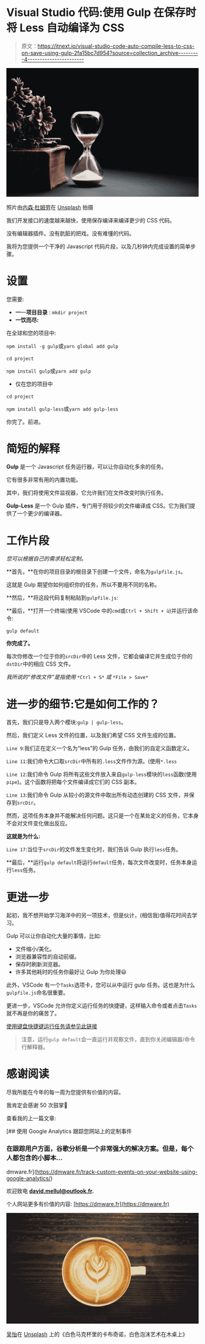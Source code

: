 # Visual Studio 代码:使用 Gulp 在保存时将 Less 自动编译为 CSS

> 原文：<https://itnext.io/visual-studio-code-auto-compile-less-to-css-on-save-using-gulp-2fa15bc7d954?source=collection_archive---------4----------------------->

![](img/dce14290cb4db3c5256dded4d175e65b.png)

照片由[内森·杜姆劳](https://unsplash.com/@nate_dumlao?utm_source=medium&utm_medium=referral)在 [Unsplash](https://unsplash.com?utm_source=medium&utm_medium=referral) 拍摄

我们开发接口的速度越来越快，使用保存编译来编译更少的 CSS 代码。

没有编辑器插件。没有肮脏的把戏。没有难懂的代码。

我将为您提供一个干净的 Javascript 代码片段，以及几秒钟内完成设置的简单步骤。

# 设置

您需要:

*   **一**一**项目目录** : `mkdir project`
*   **一饮而尽:**

在全球和您的项目中:

`npm install -g gulp`或`yarn global add gulp`

`cd project`

`npm install gulp`或`yarn add gulp`

*   仅在您的项目中

`cd project`

`npm install gulp-less`或`yarn add gulp-less`

你完了。前进。

# 简短的解释

**Gulp** 是一个 Javascript 任务运行器，可以让你自动化多余的任务。

它有很多非常有用的内置功能。

其中，我们将使用文件监视器，它允许我们在文件改变时执行任务。

**Gulp-Less** 是一个 Gulp 插件，专门用于将较少的文件编译成 CSS。它为我们提供了一个更少的编译器。

# 工作片段

*您可以根据自己的需求轻松定制。*

**首先，**在你的项目目录的根目录下创建一个文件，命名为`gulpfile.js`。

这就是 Gulp 期望你如何组织你的任务，所以不要用不同的名称。

**然后，**将这段代码复制粘贴到`gulpfile.js`:

**最后，**打开一个终端(使用 VSCode 中的`cmd`或`Ctrl + Shift + ù`)并运行该命令:

`gulp default`

**你完成了。**

每次你修改一个位于你的`srcDir`中的 Less 文件，它都会编译它并生成位于你的`dstDir`中的相应 CSS 文件。

*我所说的“修改文件”是指使用* `*Ctrl + S*` *或* `*File > Save*`

# 进一步的细节:它是如何工作的？

首先，我们只是导入两个模块:`gulp | gulp-less`。

然后，我们定义 Less 文件的位置，以及我们希望 CSS 文件生成的位置。

`Line 9`:我们正在定义一个名为“less”的 Gulp 任务，由我们的自定义函数定义。

`Line 11`:我们命令大口取`srcDir`中所有的`.less`文件作为源。(使用`*.less`

`Line 12`:我们命令 Gulp 将所有这些文件放入来自`gulp-less`模块的`less`函数(使用`pipe`)。这个函数将把每个文件编译成它们的 CSS 副本。

`Line 13`:我们命令 Gulp 从较小的源文件中取出所有动态创建的 CSS 文件，并保存到`srcDir`。

然而，这项任务本身并不能解决任何问题。这只是一个在某处定义的任务，它本身不会对文件变化做出反应。

**这就是为什么:**

`Line 17`:当位于`srcDir`的文件发生变化时，我们告诉 Gulp 执行`less`任务。

**最后，**运行`gulp default`将运行`default`任务，每次文件改变时，任务本身运行`less`任务。

# **更进一步**

起初，我不想开始学习海洋中的另一项技术，但是伙计，(相信我)值得花时间去学习。

Gulp 可以让你自动化大量的事情，比如:

*   文件缩小/美化。
*   浏览器兼容性的自动前缀。
*   保存时刷新浏览器。
*   许多其他耗时的任务你最好让 Gulp 为你处理😃

此外，VSCode 有一个`Tasks`选项卡，您可以从中运行 gulp 任务。这也是为什么`gulpfile.js`命名很重要。

更进一步，VSCode 允许你定义运行任务的快捷键，这样输入命令或者点击`Tasks`就不再是你的痛苦了。

[使用键盘快捷键运行任务请参见此链接](https://code.visualstudio.com/docs/editor/tasks#_binding-keyboard-shortcuts-to-tasks)

> 注意，运行`gulp default`会一直运行并观察文件，直到你关闭编辑器/命令行解释器。

# 感谢阅读

尽我所能在今年的每一周为您提供有价值的内容。

我肯定会感谢 50 次鼓掌👼

查看我的上一篇文章:

 [## 使用 Google Analytics 跟踪您网站上的定制事件

### 在跟踪用户方面，谷歌分析是一个非常强大的解决方案。但是，每个人都包含的小脚本…

dmware.fr](https://dmware.fr/track-custom-events-on-your-website-using-google-analytics/) 

欢迎致电 **david.mellul@outlook.fr.**

个人网站更多有价值的内容: [https://dmware.fr](https://dmware.fr)

![](img/4a6d158585592dad923f1c41ee8b582e.png)

[吴怡](https://unsplash.com/@takeshi2?utm_source=medium&utm_medium=referral)在 [Unsplash](https://unsplash.com?utm_source=medium&utm_medium=referral) 上的《白色马克杯里的卡布奇诺，白色泡沫艺术在木桌上》